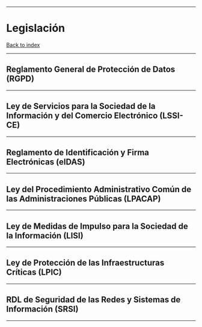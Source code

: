 
---
# Legislación

[Back to index](../CS/OS/README.md)

---

## Reglamento General de Protección de Datos (RGPD)

---
## Ley de Servicios para la Sociedad de la Información y del Comercio Electrónico (LSSI-CE)

---
## Reglamento de Identificación y Firma Electrónicas (eIDAS)

---
## Ley del Procedimiento Administrativo Común de las Administraciones Públicas (LPACAP)

---
## Ley de Medidas de Impulso para la Sociedad de la Información (LISI)

---
## Ley de Protección de las Infraestructuras Críticas (LPIC)

---
## RDL de Seguridad de las Redes y Sistemas de Información (SRSI)

---